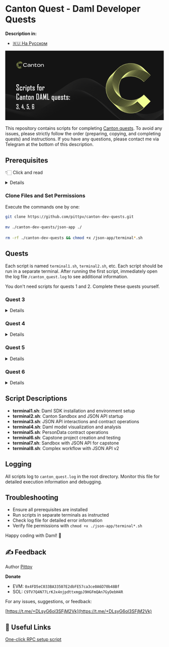 # Canton Quest - Daml Developer Quests 

**Description in:**
- [🇷🇺 На Русском](https://github.com/pittpv/canton-dev-quests/tree/main/ "Русская версия описания")

![First screen](../other/Canton-Homepage-Hero-Banner.png)

This repository contains scripts for completing [Canton quests](https://earn.stackup.dev/campaigns/unlocking-canton-with-daml-unifying-traditional-and-crypto-markets-on-chain). To avoid any issues, please strictly follow the order (preparing, copying, and completing quests) and instructions. If you have any questions, please contact me via Telegram at the bottom of this description.

## Prerequisites

👇🏻 Click and read
<details>

### 1. Install Visual Studio Code

Download and install VS Code from: https://code.visualstudio.com/

### 2. Create Repository
![Create Repository](../other/Скриншот%2017-10-2025%20202938.jpg)

Enter any repository name:

![Repository Name](../other/Скриншот%2017-10-2025%20203049.jpg)

You can make it private:

![Private Repository](../other/Скриншот%2017-10-2025%20203127.jpg)

Click "Create repository":

![Create Button](../other/Скриншот%2017-10-2025%20203142.jpg)

Create an empty README file:

![Create README](../other/Скриншот%2017-10-2025%20203221.jpg)

Make initial commit:

![Initial Commit](../other/Скриншот%2017-10-2025%20203241.jpg)
![Commit Confirmation](../other/Скриншот%2017-10-2025%20203303.jpg)

### 3. Create GitHub Codespace
Click to create codespace:

![Create Codespace](../other/Скриншот%2017-10-2025%20203334.jpg)

Select previously created repository:

![Select Repository](../other/Скриншот%2017-10-2025%20203428.jpg)

Create codespace:

![Create Codespace](../other/Скриншот%2017-10-2025%20203453.jpg)

### 4. Install Daml Extension
When codespace is ready, install the Daml extension:
- Click extensions button (1)
- Search for "daml" (2)
- Click Install (3)

![Install Daml Extension](../other/Скриншот%2017-10-2025%20203551.jpg)

Agree and install:

![Install Confirmation](../other/Скриншот%2017-10-2025%20203625.jpg)

### 5. Connect Desktop VS Code
Click to open in desktop VS Code:

![Open in Desktop](../other/Скриншот%2017-10-2025%20203657.jpg)

Click "Open here":

![Open Here](../other/Скриншот%2017-10-2025%20203740.jpg)

Confirm in desktop:

![Desktop Confirmation](../other/Скриншот%2017-10-2025%20203803.jpg)

**Note:** The program will show several windows - agree to all prompts and install everything requested for GitHub connection.

</details>

### Clone Files and Set Permissions

Execute the commands one by one:
```bash
git clone https://github.com/pittpv/canton-dev-quests.git

mv ./canton-dev-quests/json-app ./

rm -rf ./canton-dev-quests && chmod +x /json-app/terminal*.sh
```

## Quests

Each script is named `terminal1.sh`, `terminal2.sh`, etc. Each script should be run in a separate terminal. After running the first script, immediately open the log file `/canton_quest.log` to see additional information.

You don't need scripts for quests 1 and 2. Complete these quests yourself.

### Quest 3

<details>

(Keep all terminals open until quest completion)

#### Terminal 1
Open terminal:

![Open Terminal](../other/Скриншот%2017-10-2025%20203925.jpg)

Run first script:
```bash
bash ./json-app/terminal1.sh
```

Wait for completion:

![Terminal 1 Complete](../other/Скриншот%2017-10-2025%20204715.jpg)

#### Terminal 2
Open new terminal and run:
```bash
bash ./json-app/terminal2.sh
```

Wait for messages:

![Terminal 2 Running](../other/Скриншот%2017-10-2025%20211721.jpg)

#### Terminal 3
Open new terminal and run:
```bash
bash ./json-app/terminal3.sh
```

Wait for completion:

![Terminal 3 Complete](../other/Скриншот%2017-10-2025%20224752.jpg)

**Screenshot requirements:**

- The last curl command
- Your full screen, including your taskbar (Windows / Linux) or dock (MacOS)
- The entire output of the command, including the contractId and templateId.

**Screenshot recommendations:**
- Expand file folder (1 on screenshot)
- Close log file (2 on screenshot)
- Scroll terminal window to this line (3 on screenshot)
- Resize window to show bottom area (4 on screenshot)

Save screenshot as: `C52Q3_YourStackupLogin.png` or `.jpg`

**Now press Ctrl+C in the second terminal and close all three terminals.**
</details>

### Quest 4

<details>

Open new terminal and run:
```bash
bash ./json-app/terminal4.sh
```

Wait for completion:

![Terminal 4 Complete](../other/Скриншот%2018-10-2025%20104316.jpg)

Click on first "Script result" - a schema window will open. Check the box (2 on screenshot).

Hold Alt key and click button (1 on screenshot) to open new window (3 on screenshot).

Click on second "Script result" and drag the schema down. Check the box as in previous schema.

Repeat with third "Script result", don't forget to check the box.

Take full window screenshot - should look like:

![Quest 4 Result](../other/Скриншот%2018-10-2025%20104831.jpg)

**Screenshot requirements:**

- The code for token_test_1, token_test_2 and token_archive_exercise
- Script results of token_test_2
- Script results of token_archive_exercise
- Your full screen, including your taskbar (Windows / Linux) or dock (MacOS)

Save as: `C52Q4_YourStackupLogin.png` or `.jpg`

You can close the terminal.
</details>

### Quest 5

<details>

Open new terminal and run:
```bash
bash ./json-app/terminal5.sh
```

Wait for completion:

![Terminal 5 Complete](../other/Скриншот%2018-10-2025%20112605.jpg)

Open `PersonData.daml` file in folder (3 on screenshot).

Click on "Script result" (1 on screenshot). A schema window will open. Check the box (2 on screenshot).

Take full window screenshot - should match the example:

![Quest 5 Result](../other/Скриншот%2018-10-2025%20112605.jpg)

**Screenshot requirements:**

- The table for PersonData:PersonData. In particular, it must show the contact column.
- Show archived checkbox is checked
- Your full screen, including your taskbar (Windows / Linux) or dock (MacOS)

Save as: `C52Q5_YourStackupLogin.png` or `.jpg`

You can close the terminal.
</details>

### Quest 6

<details>

(Keep all terminals open until quest completion)

#### Terminal 1
Open new terminal and run:
```bash
bash ./json-app/terminal6.sh
```

Wait for completion:

![Terminal 6 Complete](../other/Скриншот%2018-10-2025%20192352.jpg)

#### Terminal 2
Open new terminal and run:
```bash
bash ./json-app/terminal7.sh
```

Wait for messages:

![Terminal 7 Running](../other/Скриншот%2018-10-2025%20192422.jpg)

#### Terminal 3
Open new terminal and run:
```bash
bash ./json-app/terminal8.sh
```

Wait for completion:

![Terminal 8 Complete](../other/Скриншот%2018-10-2025%20192422.jpg)

**Screenshot requirements:**

- The createArgument segment of the command curl -X POST 'http://localhost:7575/v2/commands/submit-and-wait-for-transaction' \-H "Content-Type: application/json" \-d @accept_trade.json | jq .
- Issuer is EUR_BANK, Owner is Bob
- Currency is EUR and amount is 100
- createdAt field shown clearly
- Your full screen, including your taskbar (Windows / Linux) or dock (MacOS)

**Screenshot recommendations:**

- Expand `capstone` folder
- Close log file
- Scroll terminal window to appropriate location

Save screenshot as: `C52Q6_YourStackupLogin.png` or `.jpg`

**Now press Ctrl+C in the seventh terminal and close all three terminals.**
</details>

## Script Descriptions

- **terminal1.sh**: Daml SDK installation and environment setup
- **terminal2.sh**: Canton Sandbox and JSON API startup
- **terminal3.sh**: JSON API interactions and contract operations
- **terminal4.sh**: Daml model visualization and analysis
- **terminal5.sh**: PersonData contract operations
- **terminal6.sh**: Capstone project creation and testing
- **terminal7.sh**: Sandbox with JSON API for capstone
- **terminal8.sh**: Complex workflow with JSON API v2

## Logging

All scripts log to `canton_quest.log` in the root directory. Monitor this file for detailed execution information and debugging.

## Troubleshooting

- Ensure all prerequisites are installed
- Run scripts in separate terminals as instructed
- Check log file for detailed error information
- Verify file permissions with `chmod +x ./json-app/terminal*.sh`

Happy coding with Daml! 🚀

## ✍️ Feedback

Author [Pittpv](https://x.com/pittpv)

**Donate**

- EVM: `0x4FD5eC033BA33507E2dbFE57ca3ce0A6D70b48Bf`
- SOL: `C9TV7Q4N77LrKJx4njpdttxmgpJ9HGFmQAn7GyDebH4R`

For any issues, suggestions, or feedback:

[https://t.me/+DLsyG6ol3SFjM2Vk](https://t.me/+DLsyG6ol3SFjM2Vk)

## 🔗 Useful Links

[One-click RPC setup script](https://github.com/pittpv/sepolia-auto-install "Quickly set up a Sepolia node for RPC")
